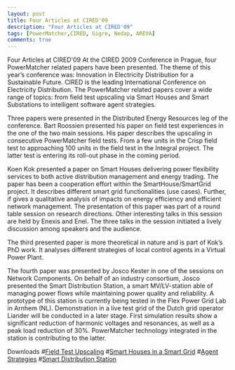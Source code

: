 ```yaml
---
layout: post
title: Four Articles at CIRED'09
description: "Four Articles at CIRED'09"
tags: [PowerMatcher,CIRED, Gigre, Nedap, AREVA]
comments: true
---
```


Four Articles at CIRED'09
At the CIRED 2009 Conference in Prague, four PowerMatcher related papers have been presented. The theme of this year’s conference was: Innovation in Electricity Distribution for a Sustainable Future. CIRED is the leading International Conference on Electricity Distribution. The PowerMatcher related papers cover a wide range of topics: from field test upscaling via Smart Houses and Smart Substations to intelligent software agent strategies.
 
Three papers were presented in the Distributed Energy Resources leg of the conference. Bart Roossien presented his paper on field test experiences in the one of the two main sessions. His paper describes the upscaling in consecutive PowerMatcher field tests. From a few units in the Crisp field test to approaching 100 units in the field test in the Integral project. The latter test is entering its roll-out phase in the coming period.
 
Koen Kok presented a paper on Smart Houses delivering power flexibility services to both active distribution management and energy trading. The paper has been a cooperation effort within the SmartHouse/SmartGrid project. It describes different smart grid functionalities (use cases). Further, if gives a qualitative analysis of impacts on energy efficiency and efficient network management. The presentation of this paper was part of a round table session on research directions. Other interesting talks in this session are held by Enexis and Enel. The three talks in the session initiated a lively discussion among speakers and the audience.
 
The third presented paper is more theoretical in nature and is part of Kok’s PhD work. It analyses different strategies of local control agents in a Virtual Power Plant.
 
The fourth paper was presented by Josco Kester in one of the sessions on Network Components. On behalf of an industry consortium, Josco presented the Smart Distribution Station, a smart MV/LV-station able of managing power flows while maintaining power quality and reliability. A prototype of this station is currently being tested in the Flex Power Grid Lab in Arnhem (NL). Demonstration in a live test grid of the Dutch grid operator Liander will be conducted in a later stage. First simulation results show a significant reduction of harmonic voltages and resonances, as well as a peak load reduction of 30%. PowerMatcher technology integrated in the station is contributing to the latter.

Downloads
#[Field Test Upscaling](http://www.ecn.nl/publications/default.aspx?nr=ECN-M--09-081/)
#[Smart Houses in a Smart Grid](http://www.ecn.nl/publications/default.aspx?nr=ECN-M--09-110)
#[Agent Strategies](http://www.ecn.nl/publications/default.aspx?nr=ECN-M--09-111)
#[Smart Distribution Station](http://www.ecn.nl/publications/default.aspx?nr=ECN-M--09-087)